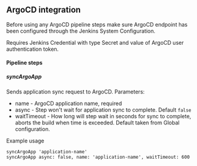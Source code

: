 ## ArgoCD integration

Before using any ArgoCD pipeline steps make sure ArgoCD endpoint has been configured through the Jenkins System Configuration.

Requires Jenkins Credential with type Secret and value of ArgoCD user authentication token.

#### Pipeline steps

##### syncArgoApp
Sends application sync request to ArgoCD. Parameters:

- name - ArgoCD application name, required
- async - Step won't wait for application sync to complete. Default `false`
- waitTimeout - How long will step wait in seconds for sync to complete, aborts the build when time is exceeded. Default taken from Global configuration.

Example usage

```
syncArgoApp 'application-name'
syncArgoApp async: false, name: 'application-name', waitTimeout: 600
```